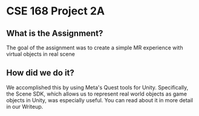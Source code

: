 # CSE 168 Project 2A
## What is the Assignment?
The goal of the assignment was to create a simple MR experience with virtual objects in real scene
## How did we do it?
We accomplished this by using Meta's Quest tools for Unity. Specifically, the Scene SDK, which allows us to represent real world objects as game objects in Unity, was especially useful. You can read about it in more detail in our Writeup.
